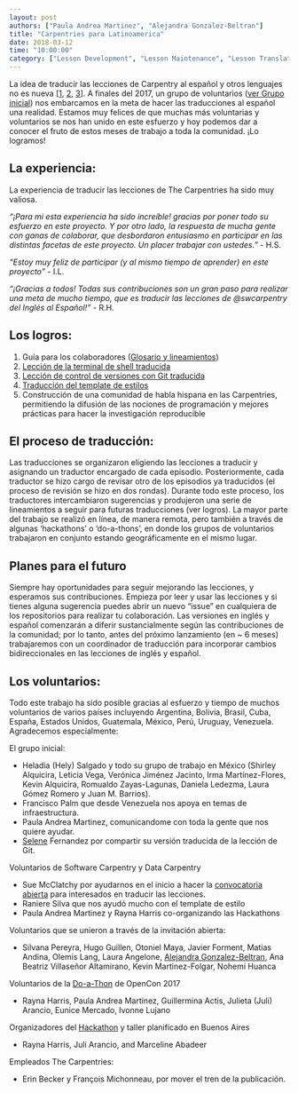 ```yaml
---
layout: post
authors: ["Paula Andrea Martinez", "Alejandra Gonzalez-Beltran"]
title: "Carpentries para Latinoamerica"
date: 2018-03-12
time: "10:00:00"
category: ["Lesson Development", "Lesson Maintenance", "Lesson Translations", "Translation"]
---
```


La idea de traducir las lecciones de Carpentry al español y otros lenguajes no es nueva [[1](https://software-carpentry.org/blog/2014/06/translating-software-carpentry-into-spanish.html), [2](https://software-carpentry.org/blog/2014/11/korean-translation.html), [3](https://software-carpentry.org/blog/2014/07/translating-software-carpentry-into-portuguese.html)]. A finales del 2017, un grupo de voluntarios ([ver Grupo inicial](https://docs.google.com/document/d/1C1rkYM4x9jozrWb7MMbQxpI7FHmX9adEWm1aV6w7e1k/edit#heading=h.q5re1usqyku8)) nos embarcamos en la meta de hacer las traducciones al español una realidad. Estamos muy felices de que muchas más voluntarias y voluntarios se nos han unido en este esfuerzo y hoy podemos dar a conocer el fruto de estos meses de trabajo a toda la comunidad. ¡Lo logramos!

## La experiencia:

La experiencia de traducir las lecciones de The Carpentries ha sido muy valiosa. 

*“¡Para mi esta experiencia ha sido increíble! gracias por poner todo su esfuerzo en este proyecto. Y por otro lado, la respuesta de mucha gente con ganas de colaborar, que desbordaron entusiasmo en participar en las distintas facetas de este proyecto. Un placer trabajar con ustedes.”* - H.S.

*“Estoy muy feliz de participar (y al mismo tiempo de aprender) en este proyecto”* - I.L.

*“¡Gracias a todos! Todas sus contribuciones son un gran paso para realizar una meta de mucho tiempo, que es traducir las lecciones de @swcarpentry del Inglés al Español!”* - R.H.

## Los logros:

1. Guía para los colaboradores ([Glosario y lineamientos](https://github.com/Carpentries-ES/board/blob/master/Convenciones_Traduccion.md))  
2. [Lección de la terminal de shell traducida](https://swcarpentry.github.io/shell-novice-es/) 
3. [Lección de control de versiones con Git traducida](https://swcarpentry.github.io/git-novice-es/) 
4. [Traducción del template de estilos](https://github.com/swcarpentry/styles-es) 
5. Construcción de una comunidad de habla hispana en las Carpentries, permitiendo la difusión de las nociones de programación y mejores prácticas para hacer la investigación reproducible 

## El proceso de traducción:

Las traducciones se organizaron eligiendo las lecciones a traducir y asignando un traductor encargado de cada episodio. Posteriormente, cada traductor se hizo cargo de revisar otro de los episodios ya traducidos (el proceso de revisión se hizo en dos rondas). Durante todo este proceso, los traductores intercambiaron sugerencias y produjeron una serie de lineamientos a seguir para futuras traducciones (ver logros). La mayor parte del trabajo se realizó en línea, de manera remota, pero también a través de algunas ‘hackathons’ o ‘do-a-thons’, en donde los grupos de voluntarios trabajaron en conjunto estando geográficamente en el mismo lugar. 

## Planes para el futuro

Siempre hay oportunidades para seguir mejorando las lecciones, y esperamos sus contribuciones. Empieza por leer y usar las lecciones y si tienes alguna sugerencia puedes abrir un nuevo “issue” en cualquiera de los repositorios para realizar tu colaboración. Las versiones en inglés y español comenzarán a diferir sustancialmente según las contribuciones de la comunidad; por lo tanto, antes del próximo lanzamiento (en ~ 6 meses) trabajaremos con un coordinador de traducción para incorporar cambios bidireccionales en las lecciones de inglés y español.

## Los voluntarios:
 
Todo este trabajo ha sido posible gracias al esfuerzo y tiempo de muchos voluntarios de varios países incluyendo Argentina, Bolivia, Brasil, Cuba, España, Estados Unidos, Guatemala, México, Perú, Uruguay, Venezuela. Agradecemos especialmente:

El grupo inicial:

- Heladia (Hely) Salgado y todo su grupo de trabajo en México (Shirley Alquicira, Leticia Vega, Verónica Jiménez Jacinto, Irma Martínez-Flores, Kevin Alquicira, Romualdo Zayas-Lagunas, Daniela Ledezma, Laura Gómez Romero y Juan M. Barrios). 
- Francisco Palm que desde Venezuela nos apoya en temas de infraestructura. 
- Paula Andrea Martinez, comunicandome con toda la gente que nos quiere ayudar. 
- [Selene](https://twitter.com/SelFdz) Fernandez por compartir su versión traducida de la lección de Git. 

Voluntarios de Software Carpentry y Data Carpentry

- Sue McClatchy por ayudarnos en el inicio a hacer la [convocatoria abierta](https://software-carpentry.org/blog/2017/09/latin-am-lessons.html) para interesados en traducir las lecciones. 
- Raniere Silva que nos ayudó mucho con el template de estilo 
- Paula Andrea Martinez y Rayna Harris co-organizando las Hackathons 

Voluntarios que se unieron a través de la invitación abierta:

- Silvana Pereyra, Hugo Guillen, Otoniel Maya, Javier Forment, Matias Andina, Olemis Lang, Laura Angelone, [Alejandra Gonzalez-Beltran](http://oerc.ox.ac.uk/people/alejandra), Ana Beatriz Villaseñor Altamirano, Kevin Martinez-Folgar, Nohemi Huanca 

Voluntarios de la [Do-a-Thon](https://github.com/sparcopen/doathon/issues/14) de OpenCon 2017

- Rayna Harris, Paula Andrea Martinez, Guillermina Actis, Julieta (Juli) Arancio, Eunice Mercado, Ivonne Lujano 

Organizadores del [Hackathon](https://github.com/Carpentries-ES/R-hackaton-es) y taller planificado en Buenos Aires

- Rayna Harris, Juli Arancio, and Marceline Abadeer 

Empleados The Carpentries:

- Erin Becker y François Michonneau, por mover el tren de la publicación.
